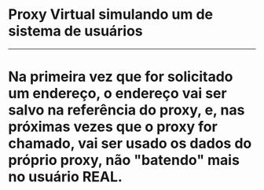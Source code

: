 # Proxy Virtual simulando um de sistema de usuários
---
# Na primeira vez que for solicitado um endereço, o endereço vai ser salvo na referência do proxy, e, nas próximas vezes que o proxy for chamado, vai ser usado os dados do próprio proxy, não "batendo" mais no usuário REAL.